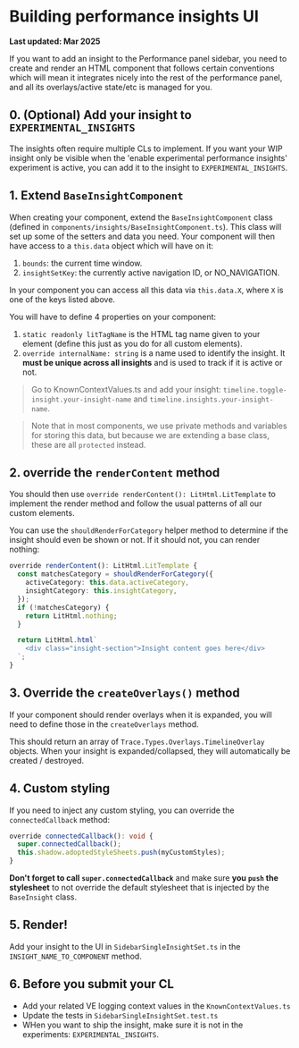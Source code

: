 # Building performance insights UI

**Last updated: Mar 2025**

If you want to add an insight to the Performance panel sidebar, you need to create and render an HTML component that follows certain conventions which will mean it integrates nicely into the rest of the performance panel, and all its overlays/active state/etc is managed for you.

## 0. (Optional) Add your insight to `EXPERIMENTAL_INSIGHTS`

The insights often require multiple CLs to implement. If you want your WIP insight only be visible when the 'enable experimental performance insights' experiment is active, you can add it to the insight to `EXPERIMENTAL_INSIGHTS`.

## 1. Extend `BaseInsightComponent`

When creating your component, extend the `BaseInsightComponent` class (defined in `components/insights/BaseInsightComponent.ts`). This class will set up some of the setters and data you need. Your component will then have access to a `this.data` object which will have on it:

1. `bounds`: the current time window.
2. `insightSetKey`: the currently active navigation ID, or NO_NAVIGATION.

In your component you can access all this data via `this.data.X`, where `X` is one of the keys listed above.

You will have to define 4 properties on your component:

1. `static readonly litTagName` is the HTML tag name given to your element (define this just as you do for all custom elements).
2. `override internalName: string` is a name used to identify the insight. It **must be unique across all insights** and is used to track if it is active or not.

> Go to KnownContextValues.ts and add your insight: `timeline.toggle-insight.your-insight-name` and `timeline.insights.your-insight-name`.

> Note that in most components, we use private methods and variables for storing this data, but because we are extending a base class, these are all `protected` instead.

## 2. override the `renderContent` method

You should then use `override renderContent(): LitHtml.LitTemplate` to implement the render method and follow the usual patterns of all our custom elements.

You can use the `shouldRenderForCategory` helper method to determine if the insight should even be shown or not. If it should not, you can render nothing:

```ts
override renderContent(): LitHtml.LitTemplate {
  const matchesCategory = shouldRenderForCategory({
    activeCategory: this.data.activeCategory,
    insightCategory: this.insightCategory,
  });
  if (!matchesCategory) {
    return LitHtml.nothing;
  }

  return LitHtml.html`
    <div class="insight-section">Insight content goes here</div>
  `;
}
```

## 3. Override the `createOverlays()` method

If your component should render overlays when it is expanded, you will need to define those in the `createOverlays` method.

This should return an array of `Trace.Types.Overlays.TimelineOverlay` objects. When your insight is expanded/collapsed, they will automatically be created / destroyed.

## 4. Custom styling

If you need to inject any custom styling, you can override the `connectedCallback` method:

```ts
override connectedCallback(): void {
  super.connectedCallback();
  this.shadow.adoptedStyleSheets.push(myCustomStyles);
}
```

**Don't forget to call `super.connectedCallback`** and make sure **you `push` the stylesheet** to not override the default stylesheet that is injected by the `BaseInsight` class.

## 5. Render!

Add your insight to the UI in `SidebarSingleInsightSet.ts` in the `INSIGHT_NAME_TO_COMPONENT` method.

## 6. Before you submit your CL

- Add your related VE logging context values in the `KnownContextValues.ts`
- Update the tests in `SidebarSingleInsightSet.test.ts`
- WHen you want to ship the insight, make sure it is not in the experiments: `EXPERIMENTAL_INSIGHTS`.

